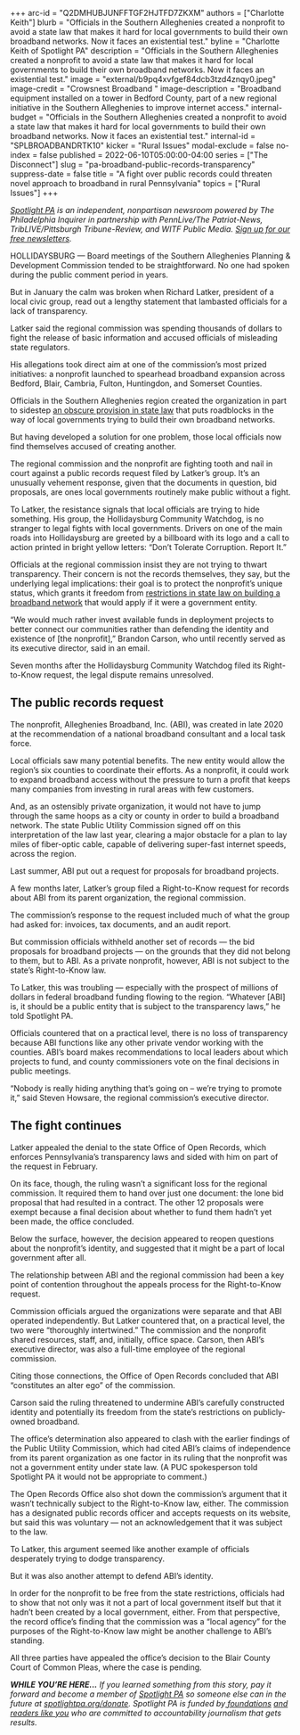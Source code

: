+++
arc-id = "Q2DMHUBJUNFFTGF2HJTFD7ZKXM"
authors = ["Charlotte Keith"]
blurb = "Officials in the Southern Alleghenies created a nonprofit to avoid a state law that makes it hard for local governments to build their own broadband networks. Now it faces an existential test."
byline = "Charlotte Keith of Spotlight PA"
description = "Officials in the Southern Alleghenies created a nonprofit to avoid a state law that makes it hard for local governments to build their own broadband networks. Now it faces an existential test."
image = "external/b9pq4xvfgef84dcb3tzd4znqy0.jpeg"
image-credit = "Crowsnest Broadband "
image-description = "Broadband equipment installed on a tower in Bedford County, part of a new regional initiative in the Southern Alleghenies to improve internet access."
internal-budget = "Officials in the Southern Alleghenies created a nonprofit to avoid a state law that makes it hard for local governments to build their own broadband networks. Now it faces an existential test."
internal-id = "SPLBROADBANDRTK10"
kicker = "Rural Issues"
modal-exclude = false
no-index = false
published = 2022-06-10T05:00:00-04:00
series = ["The Disconnect"]
slug = "pa-broadband-public-records-transparency"
suppress-date = false
title = "A fight over public records could threaten novel approach to broadband in rural Pennsylvania"
topics = ["Rural Issues"]
+++

<a href="https://www.spotlightpa.org/"><i>Spotlight PA</i></a><i> is an independent, nonpartisan newsroom powered by The Philadelphia Inquirer in partnership with PennLive/The Patriot-News, TribLIVE/Pittsburgh Tribune-Review, and WITF Public Media. </i><a href="https://www.spotlightpa.org/newsletters"><i>Sign up for our free newsletters</i></a><i>.</i>

HOLLIDAYSBURG — Board meetings of the Southern Alleghenies Planning &amp; Development Commission tended to be straightforward. No one had spoken during the public comment period in years.

But in January the calm was broken when Richard Latker, president of a local civic group, read out a lengthy statement that lambasted officials for a lack of transparency.

Latker said the regional commission was spending thousands of dollars to fight the release of basic information and accused officials of misleading state regulators.

<script src="https://www.spotlightpa.org/embed.js" async></script><div data-spl-embed-version="1" data-spl-src="https://www.spotlightpa.org/embeds/newsletter/"></div>

His allegations took direct aim at one of the commission’s most prized initiatives: a nonprofit launched to spearhead broadband expansion across Bedford, Blair, Cambria, Fulton, Huntingdon, and Somerset Counties.

Officials in the Southern Alleghenies region created the organization in part to sidestep <a href="https://www.spotlightpa.org/news/2022/06/pennsylvania-broadband-internet-rural-expansion/" target="_blank">an obscure provision in state law</a> that puts roadblocks in the way of local governments trying to build their own broadband networks.

But having developed a solution for one problem, those local officials now find themselves accused of creating another.

The regional commission and the nonprofit are fighting tooth and nail in court against a public records request filed by Latker’s group. It’s an unusually vehement response, given that the documents in question, bid proposals, are ones local governments routinely make public without a fight.

To Latker, the resistance signals that local officials are trying to hide something. His group, the Hollidaysburg Community Watchdog, is no stranger to legal fights with local governments. Drivers on one of the main roads into Hollidaysburg are greeted by a billboard with its logo and a call to action printed in bright yellow letters: “Don’t Tolerate Corruption. Report It.”

Officials at the regional commission insist they are not trying to thwart transparency. Their concern is not the records themselves, they say, but the underlying legal implications: their goal is to protect the nonprofit’s unique status, which grants it freedom from <a href="https://www.spotlightpa.org/news/2022/06/pennsylvania-broadband-internet-rural-expansion/">restrictions in state law on building a broadband network</a> that would apply if it were a government entity.

“We would much rather invest available funds in deployment projects to better connect our communities rather than defending the identity and existence of [the nonprofit],” Brandon Carson, who until recently served as its executive director, said in an email. 

Seven months after the Hollidaysburg Community Watchdog filed its Right-to-Know request, the legal dispute remains unresolved.

## The public records request

The nonprofit, Alleghenies Broadband, Inc. (ABI), was created in late 2020 at the recommendation of a national broadband consultant and a local task force.

Local officials saw many potential benefits. The new entity would allow the region’s six counties to coordinate their efforts. As a nonprofit, it could work to expand broadband access without the pressure to turn a profit that keeps many companies from investing in rural areas with few customers.

And, as an ostensibly private organization, it would not have to jump through the same hoops as a city or county in order to build a broadband network. The state Public Utility Commission signed off on this interpretation of the law last year, clearing a major obstacle for a plan to lay miles of fiber-optic cable, capable of delivering super-fast internet speeds, across the region.

Last summer, ABI put out a request for proposals for broadband projects.

A few months later, Latker’s group filed a Right-to-Know request for records about ABI from its parent organization, the regional commission.

The commission’s response to the request included much of what the group had asked for: invoices, tax documents, and an audit report.

But commission officials withheld another set of records — the bid proposals for broadband projects — on the grounds that they did not belong to them, but to ABI. As a private nonprofit, however, ABI is not subject to the state’s Right-to-Know law.

To Latker, this was troubling — especially with the prospect of millions of dollars in federal broadband funding flowing to the region. “Whatever [ABI] is, it should be a public entity that is subject to the transparency laws,” he told Spotlight PA.

Officials countered that on a practical level, there is no loss of transparency because ABI functions like any other private vendor working with the counties. ABI’s board makes recommendations to local leaders about which projects to fund, and county commissioners vote on the final decisions in public meetings.

“Nobody is really hiding anything that’s going on – we’re trying to promote it,” said Steven Howsare, the regional commission’s executive director.

## The fight continues

Latker appealed the denial to the state Office of Open Records, which enforces Pennsylvania’s transparency laws and sided with him on part of the request in February.

On its face, though, the ruling wasn’t a significant loss for the regional commission. It required them to hand over just one document: the lone bid proposal that had resulted in a contract. The other 12 proposals were exempt because a final decision about whether to fund them hadn’t yet been made, the office concluded.

Below the surface, however, the decision appeared to reopen questions about the nonprofit’s identity, and suggested that it might be a part of local government after all.

The relationship between ABI and the regional commission had been a key point of contention throughout the appeals process for the Right-to-Know request.

Commission officials argued the organizations were separate and that ABI operated independently. But Latker countered that, on a practical level, the two were “thoroughly intertwined.” The commission and the nonprofit shared resources, staff, and, initially, office space. Carson, then ABI’s executive director, was also a full-time employee of the regional commission.

Citing those connections, the Office of Open Records concluded that ABI “constitutes an alter ego” of the commission.

<script src="https://www.spotlightpa.org/embed.js" async></script><div data-spl-embed-version="1" data-spl-src="https://www.spotlightpa.org/embeds/donate/"></div>

Carson said the ruling threatened to undermine ABI’s carefully constructed identity and potentially its freedom from the state’s restrictions on publicly-owned broadband.

The office’s determination also appeared to clash with the earlier findings of the Public Utility Commission, which had cited ABI’s claims of independence from its parent organization as one factor in its ruling that the nonprofit was not a government entity under state law. (A PUC spokesperson told Spotlight PA it would not be appropriate to comment.)

The Open Records Office also shot down the commission’s argument that it wasn’t technically subject to the Right-to-Know law, either. The commission has a designated public records officer and accepts requests on its website, but said this was voluntary — not an acknowledgement that it was subject to the law.

To Latker, this argument seemed like another example of officials desperately trying to dodge transparency.

But it was also another attempt to defend ABI’s identity.

In order for the nonprofit to be free from the state restrictions, officials had to show that not only was it not a part of local government itself but that it hadn’t been created by a local government, either. From that perspective, the record office’s finding that the commission was a “local agency” for the purposes of the Right-to-Know law might be another challenge to ABI’s standing.

All three parties have appealed the office’s decision to the Blair County Court of Common Pleas, where the case is pending.

<i><b>WHILE YOU’RE HERE...</b></i><i> If you learned something from this story, pay it forward and become a member of </i><a href="https://www.spotlightpa.org/"><i>Spotlight PA</i></a><i> so someone else can in the future at </i><a href="http://spotlightpa.org/donate"><i>spotlightpa.org/donate</i></a><i>. Spotlight PA is funded by</i><a href="https://www.spotlightpa.org/support"><i> foundations</i></a><i> </i><a href="https://www.spotlightpa.org/support"><i>and readers like you</i></a><i> who are committed to accountability journalism that gets results.</i>
